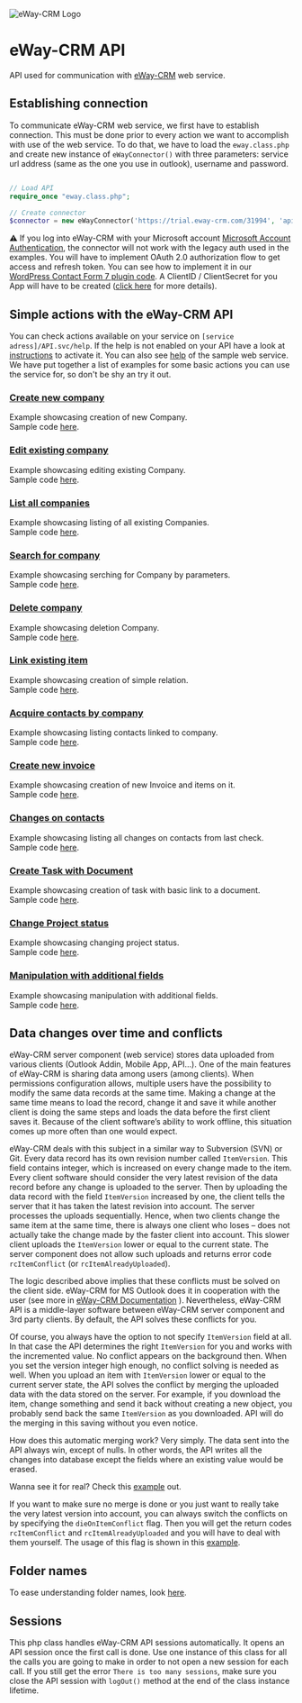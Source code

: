 ![eWay-CRM Logo](https://www.eway-crm.com/wp-content/themes/eway/img/logo_new-new.svg)
# eWay-CRM API
API used for communication with [eWay-CRM](http://www.eway-crm.com/) web service.

## Establishing connection
To communicate eWay-CRM web service, we first have to establish connection. This must be done prior to every action we want to accomplish with use of the web service. To do that, we have to load the ```eway.class.php``` and create new instance of ```eWayConnector()``` with three parameters: service url address (same as the one you use in outlook), username and password. 

```php

// Load API
require_once "eway.class.php";

// Create connector
$connector = new eWayConnector('https://trial.eway-crm.com/31994', 'api', 'ApiTrial@eWay-CRM');

```

⚠️ If you log into eWay-CRM with your Microsoft account [Microsoft Account Authentication](https://kb.eway-crm.com/documentation/2-installation/2-3-installation-the-server-part/adjust-eway-crm-web-service-for-azure-login-office-365?set_language=en), the connector will not work with the legacy auth used in the examples. You will have to implement OAuth 2.0 authorization flow to get access and refresh token. You can see how to implement it in our [WordPress Contact Form 7 plugin code](https://github.com/eway-crm/contact-form-7-eway/commit/9b78896dde53f3d73c535281242f55b8be795bf6). A ClientID / ClientSecret for you App will have to be created ([click here](https://kb.eway-crm.com/en/documentation/6-add-ins/integration-with-wordpress-1/integration-with-wordpress) for more details).

## Simple actions with the eWay-CRM API
You can check actions available on your service on ```[service adress]/API.svc/help```. If the help is not enabled on your API have a look at [instructions](https://kb.eway-crm.com/faq-1/tips/how-to-activate-eway-crm-api-help) to activate it. You can also see [help](https://trial.eway-crm.com/31994/API.svc/help) of the sample web service.
We have put together a list of examples for some basic actions you can use the service for, so don't be shy an try it out.

### [Create new company](Examples/CreateNewCompany/README.md)<br />
Example showcasing creation of new Company.<br />
Sample code [here](Examples/CreateNewCompany/sample_code.php).

### [Edit existing company](Examples/EditExistingCompany/README.md)<br />
Example showcasing editing existing Company.<br />
Sample code [here](Examples/EditExistingCompany/sample_code.php).

### [List all companies](Examples/ListAllCompanies/README.md)<br />
Example showcasing listing of all existing Companies.<br />
Sample code [here](Examples/ListAllCompanies/sample_code.php).

### [Search for company](Examples/SearchForCompany/README.md)<br />
Example showcasing serching for Company by parameters.<br />
Sample code [here](Examples/SearchForCompany/sample_code.php).

### [Delete company](Examples/DeleteCompany/README.md)<br />
Example showcasing deletion Company.<br />
Sample code [here](Examples/DeleteCompany/sample_code.php).

### [Link existing item](Examples/LinkExistingItem/README.md)<br />
Example showcasing creation of simple relation.<br />
Sample code [here](Examples/LinkExistingItem/sample_code.php).

### [Acquire contacts by company](Examples/AcquireContactsByCompany/README.md)<br />
Example showcasing listing contacts linked to company.<br />
Sample code [here](Examples/AcquireContactsByCompany/sample_code.php).

### [Create new invoice](Examples/CreateNewInvoice/README.md)<br />
Example showcasing creation of new Invoice and items on it.<br />
Sample code [here](Examples/CreateNewInvoice/sample_code.php).

### [Changes on contacts](Examples/ChangesOnContacts/README.md)<br />
Example showcasing listing all changes on contacts from last check.<br />
Sample code [here](Examples/ChangesOnContacts/sample_code.php).

### [Create Task with Document](Examples/CreateTaskWithDocument/README.md)<br />
Example showcasing creation of task with basic link to a document.<br />
Sample code [here](Examples/CreateTaskWithDocument/sample_code.php).

### [Change Project status](Examples/ChangeProjectStatus/README.md)<br />
Example showcasing changing project status.<br />
Sample code [here](Examples/ChangeProjectStatus/sample_code.php).

### [Manipulation with additional fields](Examples/AdditionalFields/README.md)<br />
Example showcasing manipulation with additional fields.<br />
Sample code [here](Examples/AdditionalFields/sample_code.php).

## Data changes over time and conflicts
eWay-CRM server component (web service) stores data uploaded from various clients (Outlook Addin, Mobile App, API...). One of the main features of eWay-CRM is sharing data among users (among clients). When permissions configuration allows, multiple users have the possibility to modify the same data records at the same time. Making a change at the same time means to load the record, change it and save it while another client is doing the same steps and loads the data before the first client saves it. Because of the client software’s ability to work offline, this situation comes up more often than one would expect.

eWay-CRM deals with this subject in a similar way to Subversion (SVN) or Git. Every data record has its own revision number called `ItemVersion`. This field contains integer, which is increased on every change made to the item. Every client software should consider the very latest revision of the data record before any change is uploaded to the server. Then by uploading the data record with the field `ItemVersion` increased by one, the client tells the server that it has taken the latest revision into account. The server processes the uploads sequentially. Hence, when two clients change the same item at the same time, there is always one client who loses – does not actually take the change made by the faster client into account. This slower client uploads the `ItemVersion` lower or equal to the current state. The server component does not allow such uploads and returns error code `rcItemConflict` (or `rcItemAlreadyUploaded`).

The logic described above implies that these conflicts must be solved on the client side. eWay-CRM for MS Outlook does it in cooperation with the user (see more in [eWay-CRM Documentation](https://kb.eway-crm.com/documentation/3-description/3-3-item-working-window/item-conflict?set_language=en) ). Nevertheless, eWay-CRM API is a middle-layer software between eWay-CRM server component and 3rd party clients. By default, the API solves these conflicts for you.

Of course, you always have the option to not specify `ItemVersion` field at all. In that case the API determines the right `ItemVersion` for you and works with the incremented value. No conflict appears on the background then. When you set the version integer high enough, no conflict solving is needed as well. When you upload an item with `ItemVersion` lower or equal to the current server state, the API solves the conflict by merging the uploaded data with the data stored on the server. For example, if you download the item, change something and send it back without creating a new object, you probably send back the same `ItemVersion` as you downloaded. API will do the merging in this saving without you even notice.

How does this automatic merging work? Very simply. The data sent into the API always win, except of nulls. In other words, the API writes all the changes into database except the fields where an existing value would be erased. 

Wanna see it for real? Check this [example](Examples/EditDieOnConflictFalse) out.

If you want to make sure no merge is done or you just want to really take the very latest version into account, you can always switch the conflicts on by specifying the `dieOnItemConflict` flag. Then you will get the return codes `rcItemConflict` and `rcItemAlreadyUploaded` and you will have to deal with them yourself. The usage of this flag is shown in this [example](Examples/EditDieOnConflictTrue).

## Folder names
To ease understanding folder names, look [here](FolderNames.md).

## Sessions
This php class handles eWay-CRM API sessions automatically. It opens an API session once the first call is done. Use one instance of this class for all the calls you are going to make in order to not open a new session for each call. If you still get the error `There is too many sessions`, make sure you close the API session with `logOut()` method at the end of the class instance lifetime.
